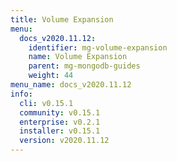 ```yaml
---
title: Volume Expansion
menu:
  docs_v2020.11.12:
    identifier: mg-volume-expansion
    name: Volume Expansion
    parent: mg-mongodb-guides
    weight: 44
menu_name: docs_v2020.11.12
info:
  cli: v0.15.1
  community: v0.15.1
  enterprise: v0.2.1
  installer: v0.15.1
  version: v2020.11.12
---
```


